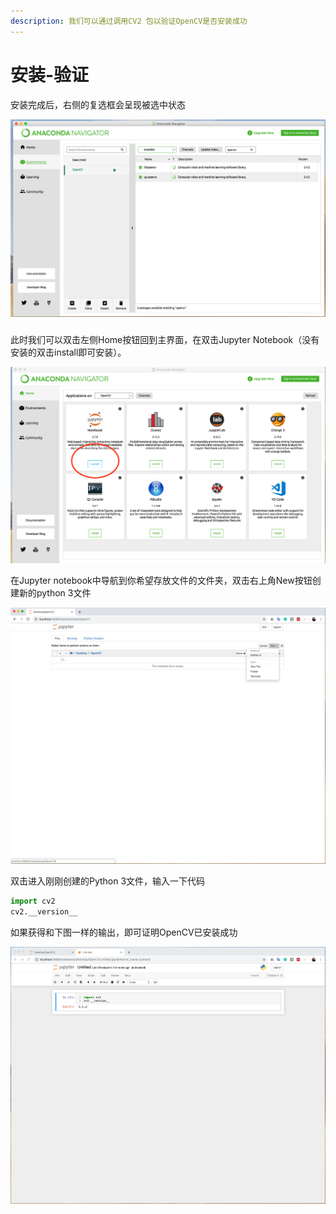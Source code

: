 ```yaml
---
description: 我们可以通过调用CV2 包以验证OpenCV是否安装成功
---
```


# 安装-验证

安装完成后，右侧的复选框会呈现被选中状态

![](../.gitbook/assets/screen-shot-2019-06-09-at-1.59.25-pm.png)

### 

此时我们可以双击左侧Home按钮回到主界面，在双击Jupyter Notebook（没有安装的双击install即可安装）。

![](../.gitbook/assets/screen-shot-2019-06-09-at-2.02.35-pm.png)

在Jupyter notebook中导航到你希望存放文件的文件夹，双击右上角New按钮创建新的python 3文件

![](../.gitbook/assets/screen-shot-2019-06-09-at-2.04.26-pm.png)

双击进入刚刚创建的Python 3文件，输入一下代码

```python
import cv2
cv2.__version__
```

如果获得和下图一样的输出，即可证明OpenCV已安装成功

![](../.gitbook/assets/screen-shot-2019-06-09-at-2.07.24-pm.png)

